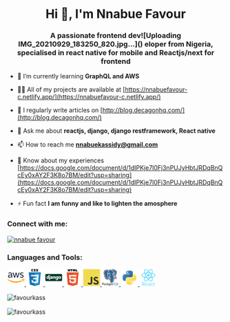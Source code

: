 <h1 align="center">Hi 👋, I'm Nnabue Favour</h1>


<h3 align="center">A passionate frontend dev![Uploading IMG_20210929_183250_820.jpg…]()
eloper from Nigeria, specialised in react native for mobile and Reactjs/next for frontend</h3>

- 🌱 I’m currently learning **GraphQL and AWS**

- 👨‍💻 All of my projects are available at [https://nnabuefavour-c.netlify.app/](https://nnabuefavour-c.netlify.app/)

- 📝 I regularly write articles on [http://blog.decagonhq.com/](http://blog.decagonhq.com/)

- 💬 Ask me about **reactjs, django, django restframework, React native**

- 📫 How to reach me **nnabuekassidy@gmail.com**

- 📄 Know about my experiences [https://docs.google.com/document/d/1dIPKje7l0Fj3nPUJyHbtJRDqBnQcEy0xAY2F3K8o7BM/edit?usp=sharing](https://docs.google.com/document/d/1dIPKje7l0Fj3nPUJyHbtJRDqBnQcEy0xAY2F3K8o7BM/edit?usp=sharing)

- ⚡ Fun fact **I am funny and like to lighten the amosphere**

<h3 align="left">Connect with me:</h3>
<p align="left">
<a href="https://linkedin.com/in/nnabue favour" target="blank"><img align="center" src="https://raw.githubusercontent.com/rahuldkjain/github-profile-readme-generator/master/src/images/icons/Social/linked-in-alt.svg" alt="nnabue favour" height="30" width="40" /></a>
</p>

<h3 align="left">Languages and Tools:</h3>
<p align="left"> <a href="https://aws.amazon.com" target="_blank"> <img src="https://raw.githubusercontent.com/devicons/devicon/master/icons/amazonwebservices/amazonwebservices-original-wordmark.svg" alt="aws" width="40" height="40"/> </a> <a href="https://www.w3schools.com/css/" target="_blank"> <img src="https://raw.githubusercontent.com/devicons/devicon/master/icons/css3/css3-original-wordmark.svg" alt="css3" width="40" height="40"/> </a> <a href="https://www.djangoproject.com/" target="_blank"> <img src="https://raw.githubusercontent.com/devicons/devicon/master/icons/django/django-original.svg" alt="django" width="40" height="40"/> </a> <a href="https://www.w3.org/html/" target="_blank"> <img src="https://raw.githubusercontent.com/devicons/devicon/master/icons/html5/html5-original-wordmark.svg" alt="html5" width="40" height="40"/> </a> <a href="https://developer.mozilla.org/en-US/docs/Web/JavaScript" target="_blank"> <img src="https://raw.githubusercontent.com/devicons/devicon/master/icons/javascript/javascript-original.svg" alt="javascript" width="40" height="40"/> </a> <a href="https://www.postgresql.org" target="_blank"> <img src="https://raw.githubusercontent.com/devicons/devicon/master/icons/postgresql/postgresql-original-wordmark.svg" alt="postgresql" width="40" height="40"/> </a> <a href="https://www.python.org" target="_blank"> <img src="https://raw.githubusercontent.com/devicons/devicon/master/icons/python/python-original.svg" alt="python" width="40" height="40"/> </a> <a href="https://reactjs.org/" target="_blank"> <img src="https://raw.githubusercontent.com/devicons/devicon/master/icons/react/react-original-wordmark.svg" alt="react" width="40" height="40"/> </a> </p>

<p><img align="center" src="https://github-readme-stats.vercel.app/api/top-langs?username=favourkass&show_icons=true&locale=en&layout=compact" alt="favourkass" /></p>

<p><img align="center" src="https://github-readme-streak-stats.herokuapp.com/?user=favourkass&" alt="favourkass" /></p>

